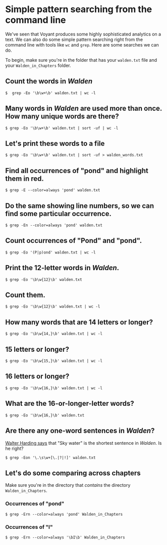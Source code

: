 # Simple pattern searching from the command line

We've seen that Voyant produces some highly sophisticated analytics on a text. We can also do some simple pattern searching right from the command line with tools like `wc` and `grep`. Here are some searches we can do.

To begin, make sure you're in the folder that has your `walden.txt` file and your `Walden_in_Chapters` folder.

## Count the words in *Walden*

`$  grep -Eo '\b\w+\b' walden.txt | wc -l`

## Many words in *Walden* are used more than once. How many unique words are there?

`$ grep -Eo '\b\w+\b' walden.txt | sort -uf | wc -l`

## Let's print these words to a file

`$ grep -Eo '\b\w+\b' walden.txt | sort -uf > walden_words.txt`

## Find all occurrences of "pond" and highlight them in red.

`$ grep -E --color=always 'pond' walden.txt`

## Do the same showing line numbers, so we can find some particular occurrence.

`$ grep -En --color=always 'pond' walden.txt`

## Count occurrences of "Pond" and "pond".

`$ grep -Eo '(P|p)ond' walden.txt | wc -l`

## Print the 12-letter words in *Walden*.

`$ grep -Eo '\b\w{12}\b' walden.txt`

## Count them.

`$ grep -Eo '\b\w{12}\b' walden.txt | wc -l`

## How many words that are 14 letters or longer?

`$ grep -Eo '\b\w{14,}\b' walden.txt | wc -l`

## 15 letters or longer?

`$ grep -Eo '\b\w{15,}\b' walden.txt | wc -l`

## 16 letters or longer?

`$ grep -Eo '\b\w{16,}\b' walden.txt | wc -l`

## What are the 16-or-longer-letter words?

`$ grep -Eo '\b\w{16,}\b' walden.txt`

## Are there any one-word sentences in *Walden*?

[Walter Harding says](https://commons.digitalthoreau.org/walden/the-ponds/the-ponds-18-34/#comment-27) that "Sky water" is the shortest sentence in *Walden*. Is he right?

`$ grep -Eon '\.\s\w+[\.|?|!]' walden.txt`

## Let's do some comparing across chapters

Make sure you're in the directory that *contains* the directory `Walden_in_Chapters`.

### Occurrences of "pond"

`$ grep -Ern --color=always 'pond' Walden_in_Chapters`

### Occurrences of "I"

`$ grep -Ern --color=always '\bI\b' Walden_in_Chapters`